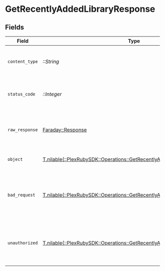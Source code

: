 # GetRecentlyAddedLibraryResponse


## Fields

| Field                                                                                                                                       | Type                                                                                                                                        | Required                                                                                                                                    | Description                                                                                                                                 |
| ------------------------------------------------------------------------------------------------------------------------------------------- | ------------------------------------------------------------------------------------------------------------------------------------------- | ------------------------------------------------------------------------------------------------------------------------------------------- | ------------------------------------------------------------------------------------------------------------------------------------------- |
| `content_type`                                                                                                                              | *::String*                                                                                                                                  | :heavy_check_mark:                                                                                                                          | HTTP response content type for this operation                                                                                               |
| `status_code`                                                                                                                               | *::Integer*                                                                                                                                 | :heavy_check_mark:                                                                                                                          | HTTP response status code for this operation                                                                                                |
| `raw_response`                                                                                                                              | [Faraday::Response](https://www.rubydoc.info/gems/faraday/Faraday/Response)                                                                 | :heavy_check_mark:                                                                                                                          | Raw HTTP response; suitable for custom response parsing                                                                                     |
| `object`                                                                                                                                    | [T.nilable(::PlexRubySDK::Operations::GetRecentlyAddedLibraryResponseBody)](../../models/operations/getrecentlyaddedlibraryresponsebody.md) | :heavy_minus_sign:                                                                                                                          | The recently added content                                                                                                                  |
| `bad_request`                                                                                                                               | [T.nilable(::PlexRubySDK::Operations::GetRecentlyAddedLibraryBadRequest)](../../models/operations/getrecentlyaddedlibrarybadrequest.md)     | :heavy_minus_sign:                                                                                                                          | Bad Request - A parameter was not specified, or was specified incorrectly.                                                                  |
| `unauthorized`                                                                                                                              | [T.nilable(::PlexRubySDK::Operations::GetRecentlyAddedLibraryUnauthorized)](../../models/operations/getrecentlyaddedlibraryunauthorized.md) | :heavy_minus_sign:                                                                                                                          | Unauthorized - Returned if the X-Plex-Token is missing from the header or query.                                                            |